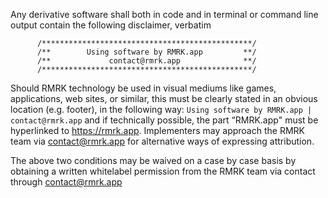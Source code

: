 Any derivative software shall both in code and in terminal or
command line output contain the following disclaimer, verbatim

          /***********************************************/
          /**        Using software by RMRK.app         **/
          /**             contact@rmrk.app              **/
          /***********************************************/


Should RMRK technology be used in visual mediums like games,
applications, web sites, or similar, this must be clearly
stated in an obvious location (e.g. footer), in the following
way: `Using software by RMRK.app | contact@rmrk.app` and if
technically possible, the part “RMRK.app" must be hyperlinked
to https://rmrk.app. Implementers may approach the RMRK team
via contact@rmrk.app for alternative ways of expressing
attribution.

The above two conditions may be waived on a case by case basis
by obtaining a written whitelabel permission from the RMRK team
via contact through contact@rmrk.app